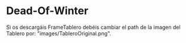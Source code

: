 # Dead-Of-Winter
Si os descargáis FrameTablero debéis cambiar el path de la imagen del Tablero por: "images/TableroOriginal.png".


